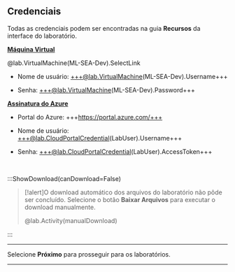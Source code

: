 <style>
img {
    border: 1px solid black;
    }
</style>

## **Credenciais**

Todas as credenciais podem ser encontradas na guia **Recursos** da interface do laboratório.

<u>**Máquina Virtual**</u>

@lab.VirtualMachine(ML-SEA-Dev).SelectLink

- Nome de usuário: +++@lab.VirtualMachine(ML-SEA-Dev).Username+++

- Senha: +++@lab.VirtualMachine(ML-SEA-Dev).Password+++

<u>**Assinatura do Azure**</u>


- Portal do Azure: +++https://portal.azure.com/+++
  
- Nome de usuário: +++@lab.CloudPortalCredential(LabUser).Username+++
  
- Senha: +++@lab.CloudPortalCredential(LabUser).AccessToken+++


<br>

:::ShowDownload(canDownload=False)

>[!alert]O download automático dos arquivos do laboratório não pôde ser concluído. Selecione o botão **Baixar Arquivos** para executar o download manualmente.
>
> @lab.Activity(manualDownload)

:::


---


Selecione **Próximo** para prosseguir para os laboratórios.


---

